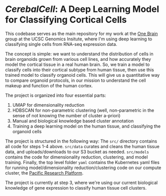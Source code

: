 # *CerebalCell*: A Deep Learning Model for Classifying Cortical Cells

This codebase serves as the main repository for my work at the [One Brain](https://mostajo-radji.com/) group at the UCSC Genomics Insitute, where I'm using deep learning to classifying single cells from RNA-seq expression data. 

The concept is simple: we want to understand the distribution of cells in brain organoids grown from various cell lines, and how accurately they model the cortical tissue in a real human brain. So, we train a model to classify cells into their cortical subtype from human tissue, then use this trained model to classify organoid cells. This will give us a quantitative way to compare organoid protocols, in our mission to understand the cell makeup and function of the human cortex. 

The project is organized into four essential parts:

1. UMAP for dimensionality reduction
2. HDBSCAN for non-parametric clustering (well, non-parametric in the sense of not knowing the number of cluster a-priori)
3. Manual and biological knowledge based cluster annotation
4. Training a deep learning model on the human tissue, and classifying the organoid cells

The project is structured in the following way:
The `src/` directory contains all code for steps 1-4 above. `src/data` curates and cleans the human tissue data, and uploads/downloads to our S3 bucket as needed. `src/models` contains the code for dimensionality reduction, clustering, and model training. Finally, the top level folder `yaml` contains the Kubernetes yaml files for running model/dimensionality reduction/clustering code on our compute cluster, the [Pacific Research Platform](https://pacificresearchplatform.org/). 

The project is currently at step 3, where we're using our current biological knowledge of gene expression to classify human tissue cell clusters. 